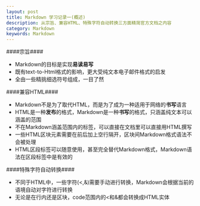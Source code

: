 ```yaml
---
layout: post
title: Markdown 学习记录一(概述) 
description: 从宗旨、兼容HTML、特殊字符自动转换三方面精简官方文档之内容 
category: Markdown 
keywords: Markdown
---
```


####宗旨####


* Markdown的目标是实现**易读易写**
* 既有text-to-Html格式的影响，更大受纯文本电子邮件格式的启发
* 全由一些精挑细选符号组成，一目了然


####兼容HTML####


* Markdown不是为了取代HTML，而是为了成为一种适用于网络的**书写**语言
* HTML是一种**发布**的格式，Markdown是一种**书写**的格式，只涵盖纯文本可以涵盖的范围
* 不在Markdown涵盖范围内的标签，可以直接在文档里可以直接用HTML撰写
* 一些HTML区块元素需要在前后加上空行隔开，区块间Markdown格式语法不会被处理
* HTML区段标签可以随意使用，甚至完全替代Markdown格式，Markdown语法在区段标签中是有效的


####特殊字符自动转换####
* 不同于HTML中，一些字符(<,&)需要手动进行转换，Markdown会根据当前的语境自动对字符进行转换
* 无论是在行内还是区块，code范围内的<和&都会转换成HTML实体
